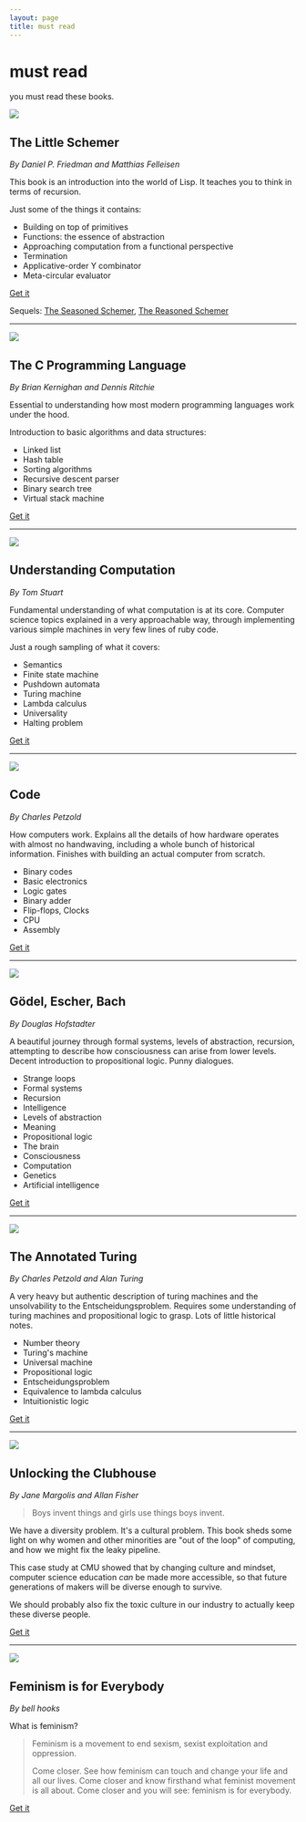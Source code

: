 ```yaml
---
layout: page
title: must read
---
```


<div class="hero-unit">
    <h1>must read</h1>
    <p>you must read these books.</p>
</div>

<div class="book-cover">
    <img src="/img/books/littleschemer.png">
</div>

## The Little Schemer

*By Daniel P. Friedman and Matthias Felleisen*

This book is an introduction into the world of Lisp. It teaches you to think
in terms of recursion.

Just some of the things it contains:

* Building on top of primitives
* Functions: the essence of abstraction
* Approaching computation from a functional perspective
* Termination
* Applicative-order Y combinator
* Meta-circular evaluator

<a href="http://mitpress.mit.edu/books/little-schemer" class="btn btn-large btn-inverse" style="width: 100px;"><span class="icon-bookmark icon-white"></span> Get it</a>

Sequels: [The Seasoned Schemer](http://mitpress.mit.edu/books/seasoned-schemer),
[The Reasoned Schemer](http://mitpress.mit.edu/books/reasoned-schemer)

<span class="clearfix"></span>

<hr>

<div class="book-cover">
    <img src="/img/books/knr.png">
</div>

## The C Programming Language

*By Brian Kernighan and Dennis Ritchie*

Essential to understanding how most modern programming languages work under
the hood.

Introduction to basic algorithms and data structures:

* Linked list
* Hash table
* Sorting algorithms
* Recursive descent parser
* Binary search tree
* Virtual stack machine

<a href="http://cm.bell-labs.com/cm/cs/cbook/" class="btn btn-large btn-inverse" style="width: 100px;"><span class="icon-bookmark icon-white"></span> Get it</a>

<span class="clearfix"></span>

<hr>

<div class="book-cover">
    <img src="/img/books/computation.png">
</div>

## Understanding Computation

*By Tom Stuart*

Fundamental understanding of what computation is at its core. Computer science
topics explained in a very approachable way, through implementing various
simple machines in very few lines of ruby code.

Just a rough sampling of what it covers:

* Semantics
* Finite state machine
* Pushdown automata
* Turing machine
* Lambda calculus
* Universality
* Halting problem

<a href="http://computationbook.com/" class="btn btn-large btn-inverse" style="width: 100px;"><span class="icon-bookmark icon-white"></span> Get it</a>

<span class="clearfix"></span>

<hr>

<div class="book-cover">
    <img src="/img/books/code.png">
</div>

## Code

*By Charles Petzold*

How computers work. Explains all the details of how hardware operates with
almost no handwaving, including a whole bunch of historical information.
Finishes with building an actual computer from scratch.

* Binary codes
* Basic electronics
* Logic gates
* Binary adder
* Flip-flops, Clocks
* CPU
* Assembly

<a href="http://www.charlespetzold.com/code/" class="btn btn-large btn-inverse" style="width: 100px;"><span class="icon-bookmark icon-white"></span> Get it</a>

<span class="clearfix"></span>

<hr>

<div class="book-cover">
    <img src="/img/books/geb.png">
</div>

## Gödel, Escher, Bach

*By Douglas Hofstadter*

A beautiful journey through formal systems, levels of abstraction, recursion,
attempting to describe how consciousness can arise from lower levels. Decent
introduction to propositional logic. Punny dialogues.

* Strange loops
* Formal systems
* Recursion
* Intelligence
* Levels of abstraction
* Meaning
* Propositional logic
* The brain
* Consciousness
* Computation
* Genetics
* Artificial intelligence

<a href="http://www.amazon.com/G%C3%B6del-Escher-Bach-Eternal-Golden/dp/0465026567" class="btn btn-large btn-inverse" style="width: 100px;"><span class="icon-bookmark icon-white"></span> Get it</a>

<span class="clearfix"></span>

<hr>

<div class="book-cover">
    <img src="/img/books/annotated_turing.png">
</div>

## The Annotated Turing

*By Charles Petzold and Alan Turing*

A very heavy but authentic description of turing machines and the
unsolvability to the Entscheidungsproblem. Requires some understanding of
turing machines and propositional logic to grasp. Lots of little historical
notes.

* Number theory
* Turing's machine
* Universal machine
* Propositional logic
* Entscheidungsproblem
* Equivalence to lambda calculus
* Intuitionistic logic

<a href="http://www.theannotatedturing.com/" class="btn btn-large btn-inverse" style="width: 100px;"><span class="icon-bookmark icon-white"></span> Get it</a>

<span class="clearfix"></span>

<hr>

<div class="book-cover">
    <img src="/img/books/unlocking_clubhouse.png">
</div>

## Unlocking the Clubhouse

*By Jane Margolis and Allan Fisher*

> Boys invent things and girls use things boys invent.

We have a diversity problem. It's a cultural problem. This book sheds some
light on why women and other minorities are "out of the loop" of computing,
and how we might fix the leaky pipeline.

This case study at CMU showed that by changing culture and mindset, computer
science education *can* be made more accessible, so that future generations of
makers will be diverse enough to survive.

We should probably also fix the toxic culture in our industry to actually keep
these diverse people.

<a href="http://mitpress.mit.edu/books/unlocking-clubhouse" class="btn btn-large btn-inverse" style="width: 100px;"><span class="icon-bookmark icon-white"></span> Get it</a>

<span class="clearfix"></span>

<hr>

<div class="book-cover">
    <img src="/img/books/feminism.png">
</div>

## Feminism is for Everybody

*By bell hooks*

What is feminism?

> Feminism is a movement to end sexism, sexist exploitation and oppression.
>
> Come closer. See how feminism can touch and change your life and all our
> lives. Come closer and know firsthand what feminist movement is all about.
> Come closer and you will see: feminism is for everybody.

<a href="http://www.amazon.com/Feminism-Is-Everybody-Passionate-Politics/dp/0896086283" class="btn btn-large btn-inverse" style="width: 100px;"><span class="icon-bookmark icon-white"></span> Get it</a>

<span class="clearfix"></span>
